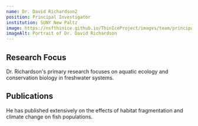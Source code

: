 ```yaml
---
name: Dr. David Richardson2
position: Principal Investigator
institution: SUNY New Paltz
image: https://nsfthinice.github.io/ThinIceProject/images/team/principal-investigators/david-richardson.jpg
imageAlt: Portrait of Dr. David Richardson
---
```

## Research Focus

Dr. Richardson's primary research focuses on aquatic ecology and conservation biology in freshwater systems.

## Publications

He has published extensively on the effects of habitat fragmentation and climate change on fish populations.
